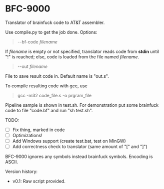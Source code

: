 # BFC-9000
Translator of brainfuck code to AT&amp;T assembler.

Use compile.py to get the job done.
Options:

>--bf-code *filename*

If *filename* is empty or not specified, translator reads code from **stdin** until "!" is reached; else, code is loaded from the file named *filename*.

>--out *filename*

File to save result code in. Default name is "out.s".

To compile resulting code with gcc, use

> gcc -m32 code_file.s -o prgram_file

Pipeline sample is shown in test.sh. For demonstration put some brainfuck code to file "code.bf" and run "sh test.sh".

TODO:
- [ ] Fix thing, marked in code
- [ ] Optimizations!
- [ ] Add Windows support (create test.bat, test on MinGW)
- [ ] Add correctness check to translator (same amount of "[" and "]")

BFC-9000 ignores any symbols instead brainfuck symbols. Encoding is ASCII.

Version history:
- v0.1: Raw script provided. 